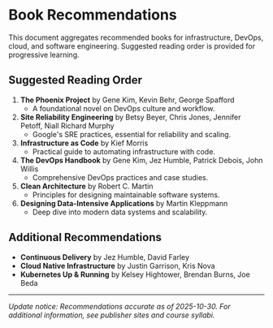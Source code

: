 # Book Recommendations

This document aggregates recommended books for infrastructure, DevOps, cloud, and software engineering. Suggested reading order is provided for progressive learning.

## Suggested Reading Order
1. **The Phoenix Project** by Gene Kim, Kevin Behr, George Spafford
   - A foundational novel on DevOps culture and workflow.
2. **Site Reliability Engineering** by Betsy Beyer, Chris Jones, Jennifer Petoff, Niall Richard Murphy
   - Google's SRE practices, essential for reliability and scaling.
3. **Infrastructure as Code** by Kief Morris
   - Practical guide to automating infrastructure with code.
4. **The DevOps Handbook** by Gene Kim, Jez Humble, Patrick Debois, John Willis
   - Comprehensive DevOps practices and case studies.
5. **Clean Architecture** by Robert C. Martin
   - Principles for designing maintainable software systems.
6. **Designing Data-Intensive Applications** by Martin Kleppmann
   - Deep dive into modern data systems and scalability.

## Additional Recommendations
- **Continuous Delivery** by Jez Humble, David Farley
- **Cloud Native Infrastructure** by Justin Garrison, Kris Nova
- **Kubernetes Up & Running** by Kelsey Hightower, Brendan Burns, Joe Beda

---
_Update notice: Recommendations accurate as of 2025-10-30. For additional information, see publisher sites and course syllabi._